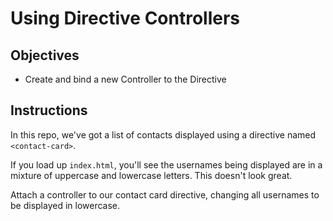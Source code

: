 # Using Directive Controllers

## Objectives

- Create and bind a new Controller to the Directive

## Instructions

In this repo, we've got a list of contacts displayed using a directive named `<contact-card>`.

If you load up `index.html`, you'll see the usernames being displayed are in a mixture of uppercase and lowercase letters. This doesn't look great.

Attach a controller to our contact card directive, changing all usernames to be displayed in lowercase.
